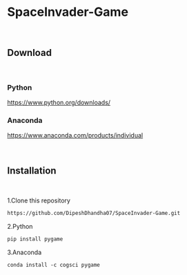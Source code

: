 # SpaceInvader-Game
<br>

## Download
<br>

### Python

https://www.python.org/downloads/
<br>

### Anaconda

https://www.anaconda.com/products/individual

<br>

## Installation

<br>

1.Clone this repository

```html
https://github.com/DipeshDhandha07/SpaceInvader-Game.git
```

2.Python

```html
pip install pygame
````

3.Anaconda

````html
conda install -c cogsci pygame 
````

